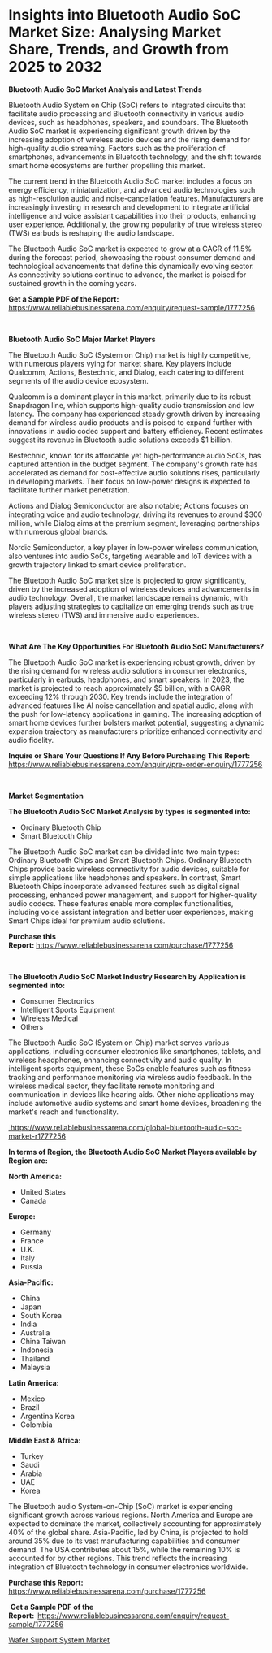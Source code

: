 <p><h1>Insights into Bluetooth Audio SoC Market Size: Analysing Market Share, Trends, and Growth from 2025 to 2032</h1></p><p><strong>Bluetooth Audio SoC Market Analysis and Latest Trends</strong></p>
<p><p>Bluetooth Audio System on Chip (SoC) refers to integrated circuits that facilitate audio processing and Bluetooth connectivity in various audio devices, such as headphones, speakers, and soundbars. The Bluetooth Audio SoC market is experiencing significant growth driven by the increasing adoption of wireless audio devices and the rising demand for high-quality audio streaming. Factors such as the proliferation of smartphones, advancements in Bluetooth technology, and the shift towards smart home ecosystems are further propelling this market.</p><p>The current trend in the Bluetooth Audio SoC market includes a focus on energy efficiency, miniaturization, and advanced audio technologies such as high-resolution audio and noise-cancellation features. Manufacturers are increasingly investing in research and development to integrate artificial intelligence and voice assistant capabilities into their products, enhancing user experience. Additionally, the growing popularity of true wireless stereo (TWS) earbuds is reshaping the audio landscape.</p><p>The Bluetooth Audio SoC market is expected to grow at a CAGR of 11.5% during the forecast period, showcasing the robust consumer demand and technological advancements that define this dynamically evolving sector. As connectivity solutions continue to advance, the market is poised for sustained growth in the coming years.</p></p>
<p><strong>Get a Sample PDF of the Report:&nbsp;</strong> <a href="https://www.reliablebusinessarena.com/enquiry/request-sample/1777256?utm_campaign=1420&utm_medium=2&utm_source=Github&utm_content=ia&utm_term=10022025&utm_id=bluetooth-audio-soc">https://www.reliablebusinessarena.com/enquiry/request-sample/1777256</a></p>
<p>&nbsp;</p>
<p><strong>Bluetooth Audio SoC Major Market Players</strong></p>
<p><p>The Bluetooth Audio SoC (System on Chip) market is highly competitive, with numerous players vying for market share. Key players include Qualcomm, Actions, Bestechnic, and Dialog, each catering to different segments of the audio device ecosystem.</p><p>Qualcomm is a dominant player in this market, primarily due to its robust Snapdragon line, which supports high-quality audio transmission and low latency. The company has experienced steady growth driven by increasing demand for wireless audio products and is poised to expand further with innovations in audio codec support and battery efficiency. Recent estimates suggest its revenue in Bluetooth audio solutions exceeds $1 billion.</p><p>Bestechnic, known for its affordable yet high-performance audio SoCs, has captured attention in the budget segment. The company's growth rate has accelerated as demand for cost-effective audio solutions rises, particularly in developing markets. Their focus on low-power designs is expected to facilitate further market penetration.</p><p>Actions and Dialog Semiconductor are also notable; Actions focuses on integrating voice and audio technology, driving its revenues to around $300 million, while Dialog aims at the premium segment, leveraging partnerships with numerous global brands.</p><p>Nordic Semiconductor, a key player in low-power wireless communication, also ventures into audio SoCs, targeting wearable and IoT devices with a growth trajectory linked to smart device proliferation.</p><p>The Bluetooth Audio SoC market size is projected to grow significantly, driven by the increased adoption of wireless devices and advancements in audio technology. Overall, the market landscape remains dynamic, with players adjusting strategies to capitalize on emerging trends such as true wireless stereo (TWS) and immersive audio experiences.</p></p>
<p>&nbsp;</p>
<p><strong>What Are The Key Opportunities For Bluetooth Audio SoC Manufacturers?</strong></p>
<p><p>The Bluetooth Audio SoC market is experiencing robust growth, driven by the rising demand for wireless audio solutions in consumer electronics, particularly in earbuds, headphones, and smart speakers. In 2023, the market is projected to reach approximately $5 billion, with a CAGR exceeding 12% through 2030. Key trends include the integration of advanced features like AI noise cancellation and spatial audio, along with the push for low-latency applications in gaming. The increasing adoption of smart home devices further bolsters market potential, suggesting a dynamic expansion trajectory as manufacturers prioritize enhanced connectivity and audio fidelity.</p></p>
<p><strong>Inquire or Share Your Questions If Any Before Purchasing This Report:</strong> <a href="https://www.reliablebusinessarena.com/enquiry/pre-order-enquiry/1777256?utm_campaign=1420&utm_medium=2&utm_source=Github&utm_content=ia&utm_term=10022025&utm_id=bluetooth-audio-soc">https://www.reliablebusinessarena.com/enquiry/pre-order-enquiry/1777256</a></p>
<p>&nbsp;</p>
<p><strong>Market Segmentation</strong></p>
<p><strong>The Bluetooth Audio SoC Market Analysis by types is segmented into:</strong></p>
<p><ul><li>Ordinary Bluetooth Chip</li><li>Smart Bluetooth Chip</li></ul></p>
<p><p>The Bluetooth Audio SoC market can be divided into two main types: Ordinary Bluetooth Chips and Smart Bluetooth Chips. Ordinary Bluetooth Chips provide basic wireless connectivity for audio devices, suitable for simple applications like headphones and speakers. In contrast, Smart Bluetooth Chips incorporate advanced features such as digital signal processing, enhanced power management, and support for higher-quality audio codecs. These features enable more complex functionalities, including voice assistant integration and better user experiences, making Smart Chips ideal for premium audio solutions.</p></p>
<p><strong>Purchase this Report:&nbsp;</strong><a href="https://www.reliablebusinessarena.com/purchase/1777256?utm_campaign=1420&utm_medium=2&utm_source=Github&utm_content=ia&utm_term=10022025&utm_id=bluetooth-audio-soc">https://www.reliablebusinessarena.com/purchase/1777256</a></p>
<p>&nbsp;</p>
<p><strong>The Bluetooth Audio SoC Market Industry Research by Application is segmented into:</strong></p>
<p><ul><li>Consumer Electronics</li><li>Intelligent Sports Equipment</li><li>Wireless Medical</li><li>Others</li></ul></p>
<p><p>The Bluetooth Audio SoC (System on Chip) market serves various applications, including consumer electronics like smartphones, tablets, and wireless headphones, enhancing connectivity and audio quality. In intelligent sports equipment, these SoCs enable features such as fitness tracking and performance monitoring via wireless audio feedback. In the wireless medical sector, they facilitate remote monitoring and communication in devices like hearing aids. Other niche applications may include automotive audio systems and smart home devices, broadening the market's reach and functionality.</p></p>
<p><a href="https://www.reliablebusinessarena.com/global-bluetooth-audio-soc-market-r1777256?utm_campaign=1420&utm_medium=2&utm_source=Github&utm_content=ia&utm_term=10022025&utm_id=bluetooth-audio-soc">&nbsp;https://www.reliablebusinessarena.com/global-bluetooth-audio-soc-market-r1777256</a></p>
<p><strong>In terms of Region, the Bluetooth Audio SoC Market Players available by Region are:</strong></p>
<p>
    <p> <strong> North America: </strong>
        <ul>
            <li>United States</li>
            <li>Canada</li>
        </ul>
        </p> 
    <p> <strong> Europe: </strong>
        <ul>
            <li>Germany</li>
            <li>France</li>
            <li>U.K.</li>
            <li>Italy</li>
            <li>Russia</li>
        </ul>
        </p> 
    <p> <strong> Asia-Pacific: </strong>
        <ul>
            <li>China</li>
            <li>Japan</li>
            <li>South Korea</li>
            <li>India</li>
            <li>Australia</li>
            <li>China Taiwan</li>
            <li>Indonesia</li>
            <li>Thailand</li>
            <li>Malaysia</li>
        </ul>
        </p> 
    <p> <strong> Latin America: </strong>
        <ul>
            <li>Mexico</li>
            <li>Brazil</li>
            <li>Argentina Korea</li>
            <li>Colombia</li>
        </ul>
        </p> 
    <p> <strong> Middle East & Africa: </strong>
        <ul>
            <li>Turkey</li>
            <li>Saudi</li>
            <li>Arabia</li>
            <li>UAE</li>
            <li>Korea</li>
        </ul>
    </p>
    </p>
<p><p>The Bluetooth audio System-on-Chip (SoC) market is experiencing significant growth across various regions. North America and Europe are expected to dominate the market, collectively accounting for approximately 40% of the global share. Asia-Pacific, led by China, is projected to hold around 35% due to its vast manufacturing capabilities and consumer demand. The USA contributes about 15%, while the remaining 10% is accounted for by other regions. This trend reflects the increasing integration of Bluetooth technology in consumer electronics worldwide.</p></p>
<p><strong>Purchase this Report: </strong><a href="https://www.reliablebusinessarena.com/purchase/1777256?utm_campaign=1420&utm_medium=2&utm_source=Github&utm_content=ia&utm_term=10022025&utm_id=bluetooth-audio-soc">https://www.reliablebusinessarena.com/purchase/1777256</a></p>
<p>&nbsp;<strong>Get a Sample PDF of the Report:&nbsp;&nbsp;</strong><a href="https://www.reliablebusinessarena.com/enquiry/request-sample/1777256?utm_campaign=1420&utm_medium=2&utm_source=Github&utm_content=ia&utm_term=10022025&utm_id=bluetooth-audio-soc">https://www.reliablebusinessarena.com/enquiry/request-sample/1777256</a></p>
<p><strong></strong></p>
<p><p><a href="https://github.com/willjis/Market-Research-Report-List-1/blob/main/wafer-support-system-market.md?utm_campaign=1420&utm_medium=2&utm_source=Github&utm_content=ia&utm_term=10022025&utm_id=bluetooth-audio-soc">Wafer Support System Market</a></p></p>
